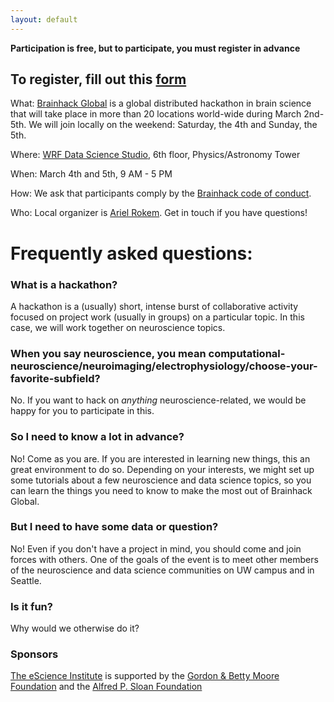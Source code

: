```yaml
---
layout: default
---
```


**Participation is free, but to participate, you must register in advance**

## To register, fill out this [form](https://goo.gl/forms/gLolsdmnFYwonPwC2)

What: [Brainhack Global](http://events.brainhack.org/global2017/) is a global
distributed hackathon in brain science that will take place in more than 20
locations world-wide during March 2nd-5th. We will join locally on the weekend:
Saturday, the 4th and Sunday, the 5th.

Where: [WRF Data Science Studio](http://escience.washington.edu/wrf-data-science-studio/), 6th floor, Physics/Astronomy Tower

When: March 4th and 5th, 9 AM - 5 PM

How: We ask that participants comply by the [Brainhack code of conduct](http://events.brainhack.org/global2017/codeofconduct.html).

Who: Local organizer is [Ariel Rokem](http://arokem.org/). Get in touch if you have questions!

# Frequently asked questions:

### What is a hackathon?

A hackathon is a (usually) short, intense burst of collaborative activity
focused on project work (usually in groups) on a particular topic. In this case, we will work together on neuroscience topics.

### When you say neuroscience, you mean computational-neuroscience/neuroimaging/electrophysiology/choose-your-favorite-subfield?

No. If you want to hack on *anything* neuroscience-related, we would be happy for you to participate in this.  

### So I need to know a lot in advance?

No! Come as you are. If you are interested in learning new things, this an great
environment to do so. Depending on your interests, we might set up some
tutorials about a few neuroscience and data science topics, so you can learn the
things you need to know to make the most out of Brainhack Global.

### But I need to have some data or question?

No! Even if you don't have a project in mind, you should come and join forces
with others. One of the goals of the event is to meet other members of the
neuroscience and data science communities on UW campus and in Seattle.


### Is it fun?

Why would we otherwise do it?

### Sponsors

[The eScience Institute](http://escience.washington.edu/) is supported by the [Gordon & Betty Moore Foundation](http://www.moore.org) and the [Alfred P. Sloan Foundation](http://sloan.org)
